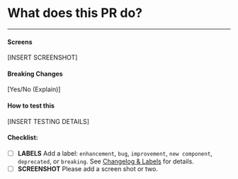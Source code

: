# What does this PR do?

____

#### Screens

[INSERT SCREENSHOT]

#### Breaking Changes

[Yes/No (Explain)]

#### How to test this

[INSERT TESTING DETAILS]

#### Checklist:

- [ ] **LABELS** Add a label: `enhancement`, `bug`, `improvement`, `new component`, `deprecated`, or `breaking`. See [Changelog & Labels](https://github.com/powerhome/playbook/wiki/Changelog-&-Labels) for details.
- [ ] **SCREENSHOT** Please add a screen shot or two.
